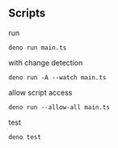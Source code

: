 
## Scripts

run
```
deno run main.ts
```

with change detection
```
deno run -A --watch main.ts
```

allow script access
```
deno run --allow-all main.ts
```

test
```
deno test
```